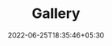 ---
title: "Gallery"
date: 2022-06-25T18:35:46+05:30
draft: false
description: "My gallery :earth_asia:"
layout: "gallery"
images:
  - src: /images/photos/photo1.jpg
  # - src: /images/photos/photo2.jpg
  - src: /images/photos/photo3.jpg
  - src: /images/photos/photo4.jpg
---